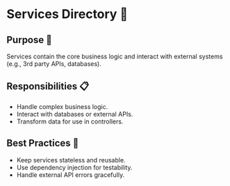 # Services Directory 🏢

## Purpose 🎯
Services contain the core business logic and interact with external systems (e.g., 3rd party APIs, databases).

## Responsibilities 📋
- Handle complex business logic.
- Interact with databases or external APIs.
- Transform data for use in controllers.

## Best Practices 🌟
- Keep services stateless and reusable.
- Use dependency injection for testability.
- Handle external API errors gracefully.